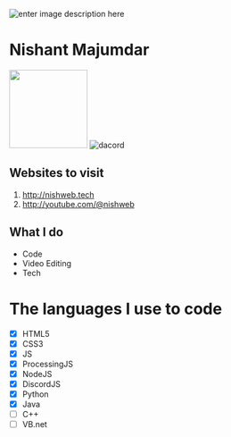 
![enter image description here](https://media2.giphy.com/media/RV1JqMucOK8uUQ4Tf4/giphy.gif?cid=6c09b952tckzhu80x55dxfgvfhe8jzrv6b3d261353ofdlwt&ep=v1_internal_gif_by_id&rid=giphy.gif&ct=s)
# Nishant Majumdar



<img float="right" height="140em" src="https://github-readme-stats.vercel.app/api?hide_border=true&username=NishantMajumdar&show_icons=true&count_private=true&bg_color=00000000&title_color=7F7F7F&icon_color=7F7F7F&text_color=7F7F7F" />    ![dacord](https://discord.c99.nl/widget/theme-4/992773056277782539.png)     


## Websites to visit

 1. http://nishweb.tech
 2. http://youtube.com/@nishweb
 

## What I do

 - Code
 - Video Editing
 - Tech


# The languages I use to code

 - [x] HTML5
 - [x] CSS3
 - [x] JS
 - [x] ProcessingJS
 - [x] NodeJS
 - [x] DiscordJS
 - [x] Python
 - [x] Java
 - [ ] C++
 - [ ] VB.net
